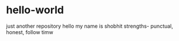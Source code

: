 # hello-world
just another repository
hello my name is shobhit
 strengths- punctual, honest, follow timw 

